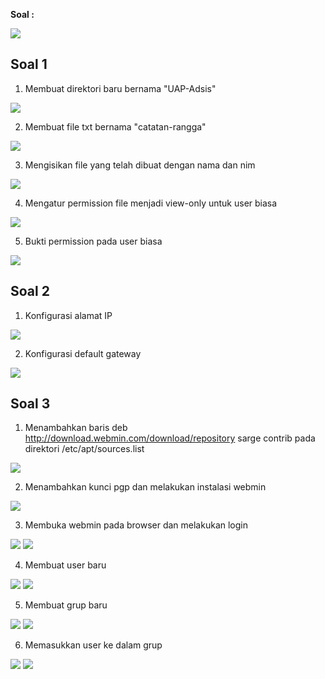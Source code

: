 **Soal :**

<img src="Screenshots/Soal UAP Adsis.jpg">

Soal 1
------------------------------------------------

1) Membuat direktori baru bernama "UAP-Adsis"
<img src="Screenshots/Soal 1/make_folder.png">

2) Membuat file txt bernama "catatan-rangga"
<img src="Screenshots/Soal 1/make_txt_file.png">

3) Mengisikan file yang telah dibuat dengan nama dan nim
<img src="Screenshots/Soal 1/edit_file.png">

4) Mengatur permission file menjadi view-only untuk user biasa
<img src="Screenshots/Soal 1/change_permission.png">

5) Bukti permission pada user biasa
<img src="Screenshots/Soal 1/permission_proof.png">


Soal 2
------------------------------------------------

1) Konfigurasi alamat IP
<img src="Screenshots/Soal 2/change_ip.png">

2) Konfigurasi default gateway
<img src="Screenshots/Soal 2/default_gateway.png">

Soal 3
------------------------------------------------

1) Menambahkan baris deb http://download.webmin.com/download/repository sarge contrib pada direktori /etc/apt/sources.list
<img src="Screenshots/Soal 3/adding_into.png">

2) Menambahkan kunci pgp dan melakukan instalasi webmin
<img src="Screenshots/Soal 3/installing.png">

3) Membuka webmin pada browser dan melakukan login
<img src="Screenshots/Soal 3/login_page.png">
<img src="Screenshots/Soal 3/dashboard.png">

4) Membuat user baru
<img src="Screenshots/Soal 3/making_user.png">
<img src="Screenshots/Soal 3/making_user_done.png">

5) Membuat grup baru
<img src="Screenshots/Soal 3/making_group.png">
<img src="Screenshots/Soal 3/making_group_done.png">

6) Memasukkan user ke dalam grup
<img src="Screenshots/Soal 3/change_primary_group.png">
<img src="Screenshots/Soal 3/primary_group_changed.png">

<img src="">
<img src="">
<img src="">